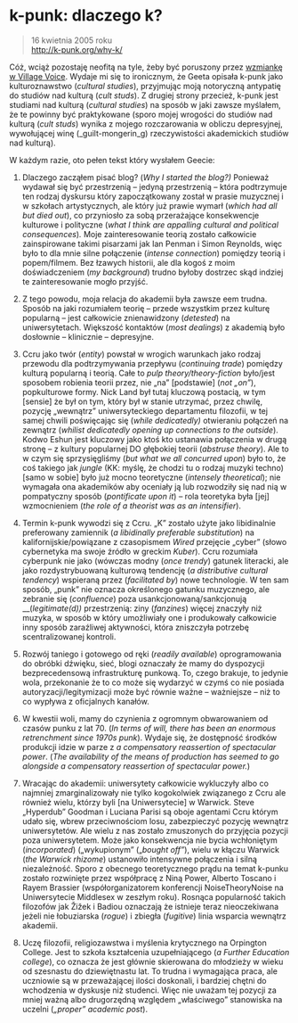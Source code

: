 # k-punk: dlaczego k?



> 16 kwietnia 2005 roku  
> http://k-punk.org/why-k/

Cóż, wciąż pozostaję neofitą na tyle, żeby być poruszony przez [wzmiankę w Village Voice](http://villagevoice.com/arts/0515,edsuppdayal,62903,12.html). Wydaje mi się to ironicznym, że Geeta opisała k-punk jako kulturoznawstwo \(_cultural studies_\), przyjmując moją notoryczną antypatię do studiów nad kulturą \(_cult studs_\). Z drugiej strony przecież, k-punk jest studiami nad kulturą \(_cultural studies_\) na sposób w jaki zawsze myślałem, że te powinny być praktykowane \(sporo mojej wrogości do studiów nad kulturą \(_cult studs_\) wynika z mojego rozczarowania w obliczu depresyjnej, wywołującej winę \(_guilt-mongerin_g\) rzeczywistości akademickich studiów nad kulturą\).

W każdym razie, oto pełen tekst który wysłałem Geecie:

1. Dlaczego zacząłem pisać blog? \(_Why I started the blog?\)_ Ponieważ wydawał się być przestrzenią – jedyną przestrzenią – która podtrzymuje ten rodzaj dyskursu który zapoczątkowany został w prasie muzycznej i w szkołach artystycznych, ale który już prawie wymarł \(_which had all but died out_\), co przyniosło za sobą przerażające konsekwencje kulturowe i polityczne \(_what I think are appalling cultural and political consequences_\)_._ Moje zainteresowanie teorią zostało całkowicie zainspirowane takimi pisarzami jak Ian Penman i Simon Reynolds, więc było to dla mnie silne połączenie \(_intense connection_\) pomiędzy teorią i popem/filmem. Bez łzawych historii, ale dla kogoś z moim doświadczeniem \(_my background_\) trudno byłoby dostrzec skąd indziej te zainteresowanie mogło przyjść.

2. Z tego powodu, moja relacja do akademii była zawsze eem trudna. Sposób na jaki rozumiałem teorię – przede wszystkim przez kulturę popularną – jest całkowicie znienawidzony \(_detested_\) na uniwersytetach. Większość kontaktów \(_most dealings_\) z akademią było dosłownie – klinicznie – depresyjne.

3. Ccru jako twór \(_entity_\) powstał w wrogich warunkach jako rodzaj przewodu dla podtrzymywania przepływu \(_continuing trade_\) pomiędzy kulturą popularną i teorią. Całe to _pulp theory/theory-fiction_ było/jest sposobem robienia teorii przez, nie „na” \[podstawie\] \(_not „on”_\), popkulturowe formy. Nick Land był tutaj kluczową postacią, w tym \[sensie\] że był on tym, który był w stanie utrzymać, przez chwilę, pozycję „wewnątrz” uniwersyteckiego departamentu filozofii, w tej samej chwili poświęcając się \(_while dedicatedly\)_ otwieraniu połączeń na zewnątrz \(_whilist dedicatedly opening up connections to the outside_\). Kodwo Eshun jest kluczowy jako ktoś kto ustanawia połączenia w drugą stronę – z kultury popularnej DO głębokiej teorii \(_abstruse theory_\). Ale to w czym się sprzysięgliśmy \(_but what we all concurred upon_\) było to, że coś takiego jak _jungle_ \(KK: myślę, że chodzi tu o rodzaj muzyki techno\) \[samo w sobie\] było już mocno teoretyczne \(_intensely theoretical_\); nie wymagała ona akademików aby oceniały ją lub rozwodziły się nad nią w pompatyczny sposób \(_pontificate upon it_\) – rola teoretyka była \[jej\] wzmocnieniem \(_the role of a theorist was as an intensifier_\).

4. Termin k-punk wywodzi się z Ccru. „K” zostało użyte jako libidinalnie preferowany zamiennik \(_a libidinally preferable substitution_\) na kalifornijskie/powiązane z czasopismem _Wired_ przejęcie „cyber” \(słowo cybernetyka ma swoje źródło w greckim _Kuber_\). Ccru rozumiała cyberpunk nie jako \(wówczas modny \(_once trendy_\) gatunek literacki, ale jako rozdystrybuowaną kulturową tendencję \(_a distributive cultural tendency_\) wspieraną przez \(_facilitated by_\) nowe technologie. W ten sam sposób, „punk” nie oznacza określonego gatunku muzycznego, ale zebranie się \(_confluence_\) poza usankcjonowaną/sankcjonują __\(_legitimate\(d\)\)_ przestrzenią: ziny \(_fanzines_\) więcej znaczyły niż muzyka, w sposób w który umożliwiały one i produkowały całkowicie inny sposób zaraźliwej aktywności, która zniszczyła potrzebę scentralizowanej kontroli.

5. Rozwój taniego i gotowego od ręki \(_readily available_\) oprogramowania do obróbki dźwięku, sieć, blogi oznaczały że mamy do dyspozycji bezprecedensową infrastrukturę punkową. To, czego brakuje, to jedynie wola, przekonanie że to co może się wydarzyć w czymś co nie posiada autoryzacji/legitymizacji może być równie ważne – ważniejsze – niż to co wypływa z oficjalnych kanałów.

6. W kwestii woli, mamy do czynienia z ogromnym obwarowaniem od czasów punku z lat 70. \(_In terms of will, there has been an enormous retrenchment since 1970s punk_\). Wydaje się, że dostępność środków produkcji idzie w parze z _a compensatory reassertion of spectacular power_. \(_The availability of the means of production has seemed to go alongside a compensatory reassertion of spectacular power._\)

7. Wracając do akademii: uniwersytety całkowicie wykluczyły albo co najmniej zmarginalizowały nie tylko kogokolwiek związanego z Ccru ale również wielu, którzy byli \[na Uniwersytecie\] w Warwick. Steve „Hyperdub” Goodman i Luciana Parisi są oboje agentami Ccru którym udało się, wbrew przeciwnościom losu, zabezpieczyć pozycję wewnątrz uniwersytetów. Ale wielu z nas zostało zmuszonych do przyjęcia pozycji poza uniwersytetem. Może jako konsekwencja nie bycia wchłoniętym \(_incorporated_\) \(„wykupionym” \(„_bought off”_\), wielu w kłączu Warwick \(_the Warwick rhizome_\) ustanowiło intensywne połączenia i silną niezależność. Sporo z obecnego teoretycznego prądu na temat k-punku zostało rozwinięte przez współpracę z Niną Power, Alberto Toscano i Rayem Brassier \(współorganizatorem konferencji NoiseTheoryNoise na Uniwersytecie Middlesex w zeszłym roku\). Rosnąca popularność takich filozofów jak Žižek i Badiou oznaczają że istnieje teraz nieoczekiwana jeżeli nie łobuziarska \(_rogue_\) i zbiegła \(_fugitive_\) linia wsparcia wewnątrz akademii.

8. Uczę filozofii, religiozawstwa i myślenia krytycznego na Orpington College. Jest to szkoła kształcenia uzupełniającego \(_a Further Education college_\), co oznacza że jest głównie skierowana do młodzieży w wieku od szesnastu do dziewiętnastu lat. To trudna i wymagająca praca, ale uczniowie są w przeważającej ilości doskonali, i bardziej chętni do wchodzenia w dyskusje niż studenci. Więc nie uważam tej pozycji za mniej ważną albo drugorzędną względem „właściwego” stanowiska na uczelni \(_„proper” academic post_\).

